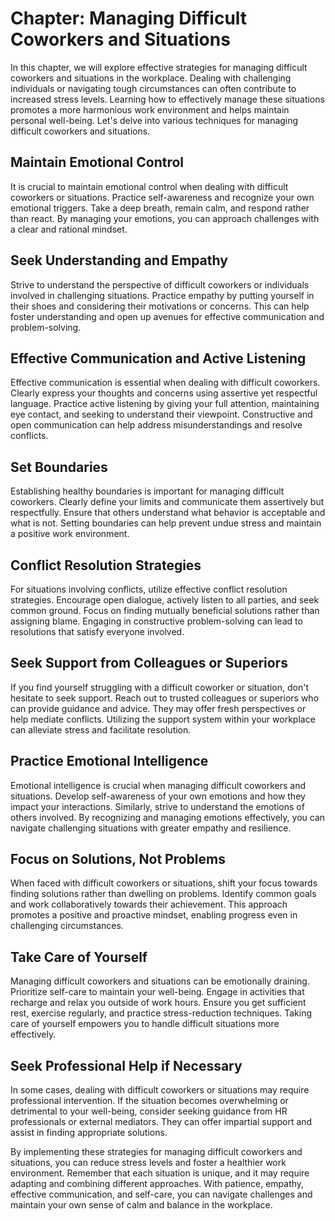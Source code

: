 Chapter: Managing Difficult Coworkers and Situations
====================================================

In this chapter, we will explore effective strategies for managing difficult coworkers and situations in the workplace. Dealing with challenging individuals or navigating tough circumstances can often contribute to increased stress levels. Learning how to effectively manage these situations promotes a more harmonious work environment and helps maintain personal well-being. Let's delve into various techniques for managing difficult coworkers and situations.

Maintain Emotional Control
--------------------------

It is crucial to maintain emotional control when dealing with difficult coworkers or situations. Practice self-awareness and recognize your own emotional triggers. Take a deep breath, remain calm, and respond rather than react. By managing your emotions, you can approach challenges with a clear and rational mindset.

Seek Understanding and Empathy
------------------------------

Strive to understand the perspective of difficult coworkers or individuals involved in challenging situations. Practice empathy by putting yourself in their shoes and considering their motivations or concerns. This can help foster understanding and open up avenues for effective communication and problem-solving.

Effective Communication and Active Listening
--------------------------------------------

Effective communication is essential when dealing with difficult coworkers. Clearly express your thoughts and concerns using assertive yet respectful language. Practice active listening by giving your full attention, maintaining eye contact, and seeking to understand their viewpoint. Constructive and open communication can help address misunderstandings and resolve conflicts.

Set Boundaries
--------------

Establishing healthy boundaries is important for managing difficult coworkers. Clearly define your limits and communicate them assertively but respectfully. Ensure that others understand what behavior is acceptable and what is not. Setting boundaries can help prevent undue stress and maintain a positive work environment.

Conflict Resolution Strategies
------------------------------

For situations involving conflicts, utilize effective conflict resolution strategies. Encourage open dialogue, actively listen to all parties, and seek common ground. Focus on finding mutually beneficial solutions rather than assigning blame. Engaging in constructive problem-solving can lead to resolutions that satisfy everyone involved.

Seek Support from Colleagues or Superiors
-----------------------------------------

If you find yourself struggling with a difficult coworker or situation, don't hesitate to seek support. Reach out to trusted colleagues or superiors who can provide guidance and advice. They may offer fresh perspectives or help mediate conflicts. Utilizing the support system within your workplace can alleviate stress and facilitate resolution.

Practice Emotional Intelligence
-------------------------------

Emotional intelligence is crucial when managing difficult coworkers and situations. Develop self-awareness of your own emotions and how they impact your interactions. Similarly, strive to understand the emotions of others involved. By recognizing and managing emotions effectively, you can navigate challenging situations with greater empathy and resilience.

Focus on Solutions, Not Problems
--------------------------------

When faced with difficult coworkers or situations, shift your focus towards finding solutions rather than dwelling on problems. Identify common goals and work collaboratively towards their achievement. This approach promotes a positive and proactive mindset, enabling progress even in challenging circumstances.

Take Care of Yourself
---------------------

Managing difficult coworkers and situations can be emotionally draining. Prioritize self-care to maintain your well-being. Engage in activities that recharge and relax you outside of work hours. Ensure you get sufficient rest, exercise regularly, and practice stress-reduction techniques. Taking care of yourself empowers you to handle difficult situations more effectively.

Seek Professional Help if Necessary
-----------------------------------

In some cases, dealing with difficult coworkers or situations may require professional intervention. If the situation becomes overwhelming or detrimental to your well-being, consider seeking guidance from HR professionals or external mediators. They can offer impartial support and assist in finding appropriate solutions.

By implementing these strategies for managing difficult coworkers and situations, you can reduce stress levels and foster a healthier work environment. Remember that each situation is unique, and it may require adapting and combining different approaches. With patience, empathy, effective communication, and self-care, you can navigate challenges and maintain your own sense of calm and balance in the workplace.
